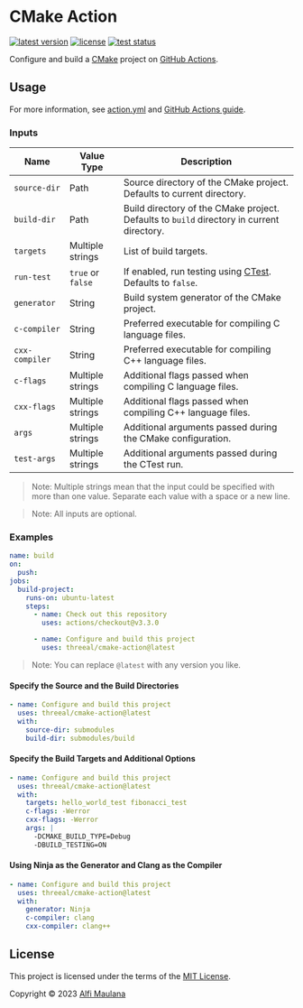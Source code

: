 # CMake Action

[![latest version](https://img.shields.io/github/v/release/threeal/cmake-action)](https://github.com/threeal/cmake-action/releases/)
[![license](https://img.shields.io/github/license/threeal/cmake-action)](./LICENSE)
[![test status](https://img.shields.io/github/actions/workflow/status/threeal/cmake-action/test.yml?label=test&branch=main)](https://github.com/threeal/cmake-action/actions/workflows/test.yml)

Configure and build a [CMake](https://cmake.org/) project on [GitHub Actions](https://github.com/features/actions).

## Usage

For more information, see [action.yml](./action.yml) and [GitHub Actions guide](https://docs.github.com/en/actions/learn-github-actions/understanding-github-actions).

### Inputs

| Name | Value Type | Description |
| --- | --- | --- |
| `source-dir` | Path | Source directory of the CMake project. Defaults to current directory. |
| `build-dir` | Path | Build directory of the CMake project. Defaults to `build` directory in current directory. |
| `targets` | Multiple strings | List of build targets. |
| `run-test` | `true` or `false` | If enabled, run testing using [CTest](https://cmake.org/cmake/help/latest/manual/ctest.1.html). Defaults to `false`. |
| `generator` | String | Build system generator of the CMake project. |
| `c-compiler` | String | Preferred executable for compiling C language files. |
| `cxx-compiler` | String | Preferred executable for compiling C++ language files. |
| `c-flags` | Multiple strings | Additional flags passed when compiling C language files. |
| `cxx-flags` | Multiple strings | Additional flags passed when compiling C++ language files. |
| `args` | Multiple strings | Additional arguments passed during the CMake configuration. |
| `test-args` | Multiple strings | Additional arguments passed during the CTest run. |

> Note: Multiple strings mean that the input could be specified with more than one value. Separate each value with a space or a new line.

> Note: All inputs are optional.

### Examples

```yaml
name: build
on:
  push:
jobs:
  build-project:
    runs-on: ubuntu-latest
    steps:
      - name: Check out this repository
        uses: actions/checkout@v3.3.0

      - name: Configure and build this project
        uses: threeal/cmake-action@latest
```

> Note: You can replace `@latest` with any version you like.

#### Specify the Source and the Build Directories

```yaml
- name: Configure and build this project
  uses: threeal/cmake-action@latest
  with:
    source-dir: submodules
    build-dir: submodules/build
```

#### Specify the Build Targets and Additional Options

```yaml
- name: Configure and build this project
  uses: threeal/cmake-action@latest
  with:
    targets: hello_world_test fibonacci_test
    c-flags: -Werror
    cxx-flags: -Werror
    args: |
      -DCMAKE_BUILD_TYPE=Debug
      -DBUILD_TESTING=ON
```

#### Using Ninja as the Generator and Clang as the Compiler

```yaml
- name: Configure and build this project
  uses: threeal/cmake-action@latest
  with:
    generator: Ninja
    c-compiler: clang
    cxx-compiler: clang++
```

## License

This project is licensed under the terms of the [MIT License](./LICENSE).

Copyright © 2023 [Alfi Maulana](https://github.com/threeal/)
